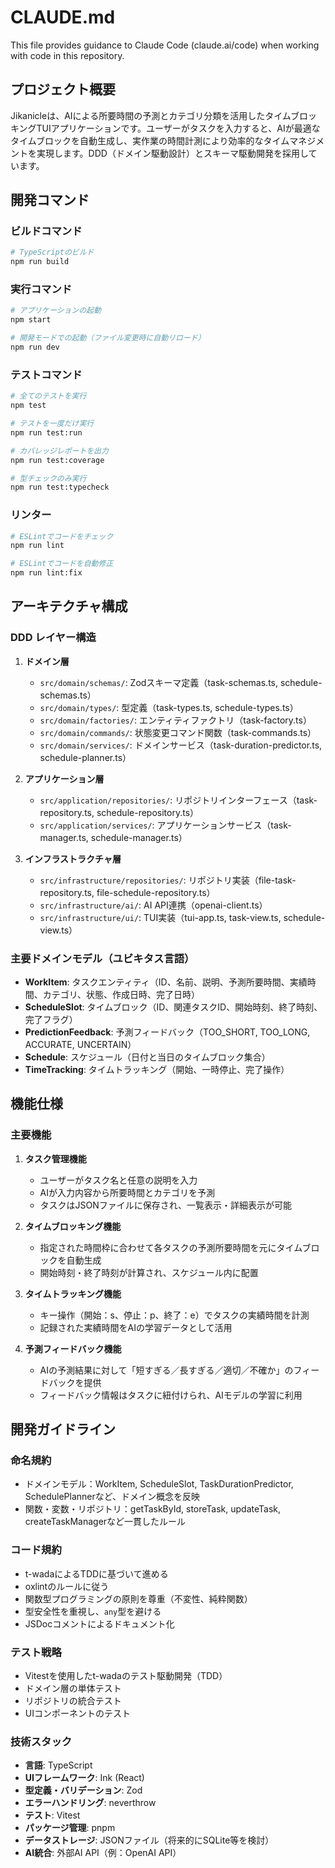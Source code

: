 # CLAUDE.md

This file provides guidance to Claude Code (claude.ai/code) when working with code in this repository.

## プロジェクト概要

Jikanicleは、AIによる所要時間の予測とカテゴリ分類を活用したタイムブロッキングTUIアプリケーションです。ユーザーがタスクを入力すると、AIが最適なタイムブロックを自動生成し、実作業の時間計測により効率的なタイムマネジメントを実現します。DDD（ドメイン駆動設計）とスキーマ駆動開発を採用しています。

## 開発コマンド

### ビルドコマンド
```bash
# TypeScriptのビルド
npm run build
```

### 実行コマンド
```bash
# アプリケーションの起動
npm start

# 開発モードでの起動（ファイル変更時に自動リロード）
npm run dev
```

### テストコマンド
```bash
# 全てのテストを実行
npm test

# テストを一度だけ実行
npm run test:run

# カバレッジレポートを出力
npm run test:coverage

# 型チェックのみ実行
npm run test:typecheck
```

### リンター
```bash
# ESLintでコードをチェック
npm run lint

# ESLintでコードを自動修正
npm run lint:fix
```

## アーキテクチャ構成

### DDD レイヤー構造
1. **ドメイン層**
   - `src/domain/schemas/`: Zodスキーマ定義（task-schemas.ts, schedule-schemas.ts）
   - `src/domain/types/`: 型定義（task-types.ts, schedule-types.ts）
   - `src/domain/factories/`: エンティティファクトリ（task-factory.ts）
   - `src/domain/commands/`: 状態変更コマンド関数（task-commands.ts）
   - `src/domain/services/`: ドメインサービス（task-duration-predictor.ts, schedule-planner.ts）

2. **アプリケーション層**
   - `src/application/repositories/`: リポジトリインターフェース（task-repository.ts, schedule-repository.ts）
   - `src/application/services/`: アプリケーションサービス（task-manager.ts, schedule-manager.ts）

3. **インフラストラクチャ層**
   - `src/infrastructure/repositories/`: リポジトリ実装（file-task-repository.ts, file-schedule-repository.ts）
   - `src/infrastructure/ai/`: AI API連携（openai-client.ts）
   - `src/infrastructure/ui/`: TUI実装（tui-app.ts, task-view.ts, schedule-view.ts）

### 主要ドメインモデル（ユビキタス言語）
- **WorkItem**: タスクエンティティ（ID、名前、説明、予測所要時間、実績時間、カテゴリ、状態、作成日時、完了日時）
- **ScheduleSlot**: タイムブロック（ID、関連タスクID、開始時刻、終了時刻、完了フラグ）
- **PredictionFeedback**: 予測フィードバック（TOO_SHORT, TOO_LONG, ACCURATE, UNCERTAIN）
- **Schedule**: スケジュール（日付と当日のタイムブロック集合）
- **TimeTracking**: タイムトラッキング（開始、一時停止、完了操作）

## 機能仕様

### 主要機能
1. **タスク管理機能**
   - ユーザーがタスク名と任意の説明を入力
   - AIが入力内容から所要時間とカテゴリを予測
   - タスクはJSONファイルに保存され、一覧表示・詳細表示が可能

2. **タイムブロッキング機能**
   - 指定された時間枠に合わせて各タスクの予測所要時間を元にタイムブロックを自動生成
   - 開始時刻・終了時刻が計算され、スケジュール内に配置

3. **タイムトラッキング機能**
   - キー操作（開始：s、停止：p、終了：e）でタスクの実績時間を計測
   - 記録された実績時間をAIの学習データとして活用

4. **予測フィードバック機能**
   - AIの予測結果に対して「短すぎる／長すぎる／適切／不確か」のフィードバックを提供
   - フィードバック情報はタスクに紐付けられ、AIモデルの学習に利用

## 開発ガイドライン

### 命名規約
- ドメインモデル：WorkItem, ScheduleSlot, TaskDurationPredictor, SchedulePlannerなど、ドメイン概念を反映
- 関数・変数・リポジトリ：getTaskById, storeTask, updateTask, createTaskManagerなど一貫したルール

### コード規約
- t-wadaによるTDDに基づいて進める
- oxlintのルールに従う
- 関数型プログラミングの原則を尊重（不変性、純粋関数）
- 型安全性を重視し、`any`型を避ける
- JSDocコメントによるドキュメント化

### テスト戦略
- Vitestを使用したt-wadaのテスト駆動開発（TDD）
- ドメイン層の単体テスト
- リポジトリの統合テスト
- UIコンポーネントのテスト

### 技術スタック
- **言語**: TypeScript
- **UIフレームワーク**: Ink (React)
- **型定義・バリデーション**: Zod
- **エラーハンドリング**: neverthrow
- **テスト**: Vitest
- **パッケージ管理**: pnpm
- **データストレージ**: JSONファイル（将来的にSQLite等を検討）
- **AI統合**: 外部AI API（例：OpenAI API）
